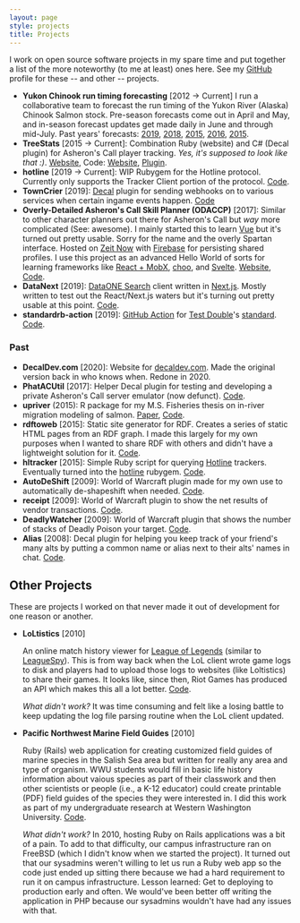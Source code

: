 ```yaml
---
layout: page
style: projects
title: Projects
---
```


I work on open source software projects in my spare time and put together a list of the more noteworthy (to me at least) ones here. See my [GitHub](https://github.com/amoeba) profile for these -- and other -- projects.

- **Yukon Chinook run timing forecasting**
  [2012 → Current]
  I run a collaborative team to forecast the run timing of the Yukon River (Alaska) Chinook Salmon stock. Pre-season forecasts come out in April and May, and in-season forecast updates get made daily in June and through mid-July. Past years' forecasts: [2019](https://github.com/amoeba/2019-yukon-forecasting), [2018](https://github.com/amoeba/2018-yukon-forecasting), [2015](https://github.com/amoeba/2017-yukon-forecasting), [2016](https://github.com/amoeba/2016-yukon-forecasting), [2015](https://github.com/amoeba/yukon-2015-april).
- **TreeStats** [2015 → Current]: Combination Ruby (website) and C# (Decal plugin) for Asheron's Call player tracking. _Yes, it's supposed to look like that :)_. [Website](https://treestats.net), Code: [Website](https://github.com/amoeba/treestats.net), [Plugin](https://github.com/amoeba/treestats).
- **hotline** [2019 → Current]: WIP Rubygem for the Hotline protocol. Currently only supports the Tracker Client portion of the protocol. [Code](https://github.com/amoeba/hotline).
- **TownCrier** [2019]: [Decal](https://www.decaldev.com/) plugin for sending webhooks on to various services when certain ingame events happen. [Code](https://github.com/amoeba/towncrier)
- **Overly-Detailed Asheron's Call Skill Planner (ODACCP)** [2017]: Similar to other character planners out there for Asheron's Call but _way_ more complicated (See: awesome). I mainly started this to learn [Vue](https://vuejs.org/) but it's turned out pretty usable. Sorry for the name and the overly Spartan interface. Hosted on [Zeit Now](https://zeit.co) with [Firebase](https://firebase.google.com/) for persisting shared profiles. I use this project as an advanced Hello World of sorts for learning frameworks like [React + MobX](https://github.com/amoeba/accharplanner-react-mobx), [choo](https://github.com/amoeba/accharplanner-choo), and [Svelte](https://github.com/amoeba/accharplanner-svelte). [Website](https://planner.treestats.net/), [Code](https://github.com/amoeba/accharplanner).
- **DataNext** [2019]: [DataONE Search](https:/search.dataone.org) client written in [Next.js](https://nextjs.org). Mostly written to test out the React/Next.js waters but it's turning out pretty usable at this point. [Code](https://github.com/amoeba/datanext).
- **standardrb-action** [2019]: [GitHub Action](https://github.com/features/actions) for [Test Double](https://www.testdouble.com/)'s [standard](https://github.com/testdouble/standard). [Code](https://github.com/amoeba/standardrb-action).

### Past

- **DecalDev.com** [2020]: Website for [decaldev.com](https://www.decaldev.com/). Made the original version back in who knows when. Redone in 2020.
- **PhatACUtil** [2017]: Helper Decal plugin for testing and developing a private Asheron's Call server emulator (now defunct). [Code](https://github.com/amoeba/PhatACUtil).
- **upriver** (2015): R package for my M.S. Fisheries thesis on in-river migration modeling of salmon. [Paper](https://scholarworks.alaska.edu/bitstream/handle/11122/7304/Mecum_B_2016.pdf?sequence=1), [Code](https://github.com/amoeba/upriver).
- **rdftoweb** [2015]: Static site generator for RDF. Creates a series of static HTML pages from an RDF graph. I made this largely for my own purposes when I wanted to share RDF with others and didn't have a lightweight solution for it. [Code](https://github.com/amoeba/rdftoweb).
- **hltracker** [2015]: Simple Ruby script for querying [Hotline](https://en.wikipedia.org/wiki/Hotline_Communications) trackers. Eventually turned into the [hotline](https://github.com/amoeba/hotline) rubygem. [Code](https://github.com/amoeba/hltracker).
- **AutoDeShift** [2009]: World of Warcraft plugin made for my own use to automatically de-shapeshift when needed. [Code](https://github.com/amoeba/AutoDeShift).
- **receipt** [2009]: World of Warcraft plugin to show the net results of vendor transactions. [Code](https://github.com/amoeba/receipt).
- **DeadlyWatcher** [2009]: World of Warcraft plugin that shows the number of stacks of Deadly Poison your target. [Code](https://github.com/amoeba/deadlywatcher).
- **Alias** [2008]: Decal plugin for helping you keep track of your friend's many alts by putting a common name or alias next to their alts' names in chat. [Code](https://github.com/amoeba/alias).

## Other Projects

These are projects I worked on that never made it out of development for one reason or another.

- **LoLtistics** [2010]

  An online match history viewer for [League of Legends](https://leagueoflegends.com) (similar to [LeagueSpy](https://leaguespy.net)). This is from way back when the LoL client wrote game logs to disk and players had to upload those logs to websites (like Loltistics) to share their games.
  It looks like, since then, Riot Games has produced an API which makes this all a lot better.
  [Code](https://github.com/amoeba/loltistics).

  _What didn't work?_ It was time consuming and felt like a losing battle to keep updating the log file parsing routine when the LoL client updated.

- **Pacific Northwest Marine Field Guides** [2010]

  Ruby (Rails) web application for creating customized field guides of marine species in the Salish Sea area but written for really any area and type of organism. WWU students would fill in basic life history information about vaious species as part of their classwork and then other scientists or people (i.e., a K-12 educator) could create printable (PDF) field guides of the species they were interested in. I did this work as part of my undergraduate research at Western Washington University. [Code](https://github.com/amoeba/marine_field_guides).

  _What didn't work?_ In 2010, hosting Ruby on Rails applications was a bit of a pain. To add to that difficulty, our campus infrastructure ran on FreeBSD (which I didn't know when we started the project). It turned out that our sysadmins weren't willing to let us run a Ruby web app so the code just ended up sitting there because we had a hard requirement to run it on campus infrastructure. Lesson learned: Get to deploying to production early and often. We would've been better off writing the application in PHP because our sysadmins wouldn't have had any issues with that.
